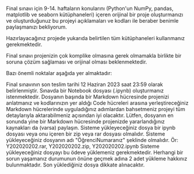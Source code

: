 Final sınavı için 9-14. haftaların konularını (Python'un NumPy, pandas, matplotlib ve seaborn kütüphaneleri) içeren orijinal bir proje oluşturmanızı ve oluşturduğunuz bu projeyi açıklamaları ve kodları ile beraber benimle paylaşmanızı bekliyorum.

Hazırlayacağınız projede yukarıda belirtilen tüm kütüphaneleri kullanmanız gerekmektedir.

Final sınavı projenizin çok komplike olmasına gerek olmamakla birlikte bir soruna çözüm sağlaması ve orijinal olması beklenmektedir.

Bazı önemli noktalar aşağıda yer almaktadır:

Final sınavının son teslim tarihi 12 Haziran 2023 saat 23:59 olarak belirlenmiştir.
Sınavda bir Notebook dosyası (.ipynb) oluşturmanız istenmektedir. Dosyanın başında bir Markdown hücresinde projenizi anlatmanız ve kodlarınızın yer aldığı Code hücreleri arasına yerleştireceğiniz Markdown hücrelerinde uyguladığınız adımlardan bahsetmeniz projeyi tüm detaylarıyla aktarabilmeniz açısından iyi olacaktır. Lütfen, dosyanın en sonunda yine bir Markdown hücresinde projenizde yararlandığınız kaynakları da (varsa) paylaşın.
Sisteme yükleyeceğiniz dosya bir ipynb dosyası veya onu içeren bir zip veya rar dosyası olmalıdır.
Sisteme yükleyeceğiniz dosyanın adı "ÖğrenciNumaranız" şeklinde olmalıdır. Ör: Y202020202.rar, Y202020202.zip, Y202020202.ipynb
Sisteme yükleyeceğiniz dosyayı bu ödeve yüklemeniz gerekmektedir.
Herhangi bir sorun yaşamanız durumunun önüne geçmek adına 2 adet yükleme hakkınız bulunmaktadır. Son yüklediğiniz dosya dikkate alınacaktır.